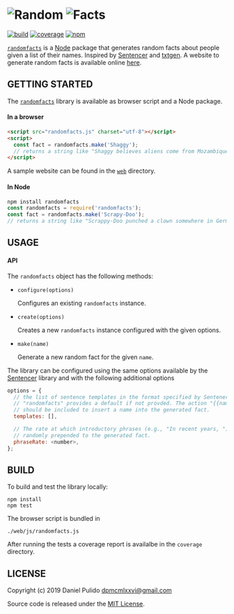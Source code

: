 # ![Random][icon] ![Facts][logo]

[![build](https://travis-ci.org/dpmcmlxxvi/randomfacts.svg?branch=master)](https://travis-ci.org/dpmcmlxxvi/randomfacts)
[![coverage](https://img.shields.io/coveralls/dpmcmlxxvi/randomfacts.svg)](https://coveralls.io/r/dpmcmlxxvi/randomfacts?branch=master)
[![npm](https://badge.fury.io/js/randomfacts.svg)](https://badge.fury.io/js/randomfacts)

[`randomfacts`][randomfacts-github] is a [Node][node-site] package that generates
random facts about people given a list of their names. Inspired by [Sentencer]
and [txtgen]. A website to generate random facts is available
online [here][randomfacts-site].

## GETTING STARTED

The [`randomfacts`][randomfacts-npm] library is available as browser script and
a Node package.

#### In a browser

```html
<script src="randomfacts.js" charset="utf-8"></script>
<script>
  const fact = randomfacts.make('Shaggy');
  // returns a string like "Shaggy believes aliens come from Mozambique."
</script>
```

A sample website can be found in the [`web`][randomfacts-web] directory.

#### In Node

```javascript
npm install randomfacts
const randomfacts = require('randomfacts');
const fact = randomfacts.make('Scrapy-Doo');
// returns a string like "Scrappy-Doo punched a clown somewhere in Germany."
```

## USAGE

#### API

The `randomfacts` object has the following methods:

 - `configure(options)`

   Configures an existing `randomfacts` instance.

 - `create(options)`

   Creates a new `randomfacts` instance configured with the given options.

 - `make(name)`

   Generate a new random fact for the given `name`.

The library can be configured using the same options available by the [Sentencer]
library and with the following additional options

```javascript
options = {
  // the list of sentence templates in the format specified by Sentener.
  // "randomfacts" provides a default if not provded. The action "{{name}}"
  // should be included to insert a name into the generated fact.
  templates: [],

  // The rate at which introductory phrases (e.g., "In recent years, ") are
  // randomly prepended to the generated fact.
  phraseRate: <number>,
};
```

## BUILD

To build and test the library locally:

    npm install
    npm test

The browser script is bundled in

    ./web/js/randomfacts.js

After running the tests a coverage report is availalbe in the `coverage`
directory.

## LICENSE

Copyright (c) 2019 Daniel Pulido <dpmcmlxxvi@gmail.com>

Source code is released under the [MIT License](http://opensource.org/licenses/MIT).

[icon]: https://dpmcmlxxvi.github.io/randomfacts/web/img/icon.png
[logo]: https://dpmcmlxxvi.github.io/randomfacts/web/img/logo-black.png
[node-site]: https://nodejs.org
[randomfacts-github]: https://github.com/dpmcmlxxvi/randomfacts
[randomfacts-npm]: https://www.npmjs.com/package/randomfacts
[randomfacts-site]: http://dpmcmlxxvi.github.io/randomfacts
[randomfacts-web]: https://github.com/dpmcmlxxvi/randomfacts/web
[Sentencer]: https://github.com/kylestetz/Sentencer
[txtgen]: https://github.com/ndaidong/txtgen

